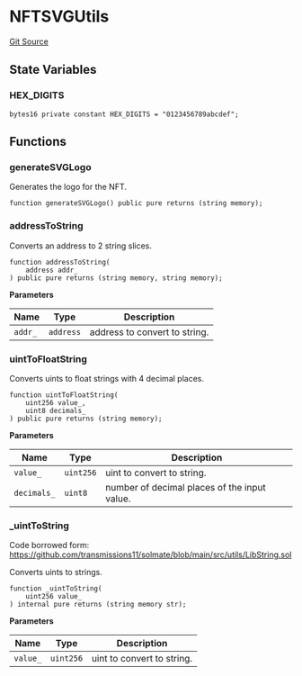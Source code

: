 # NFTSVGUtils
[Git Source](https://github.com/ArrakisFinance/arrakis-modular/arrakis-modular/blob/main/src/utils/NFTSVGUtils.sol)


## State Variables
### HEX_DIGITS

```solidity
bytes16 private constant HEX_DIGITS = "0123456789abcdef";
```


## Functions
### generateSVGLogo

Generates the logo for the NFT.


```solidity
function generateSVGLogo() public pure returns (string memory);
```

### addressToString

Converts an address to 2 string slices.


```solidity
function addressToString(
    address addr_
) public pure returns (string memory, string memory);
```
**Parameters**

|Name|Type|Description|
|----|----|-----------|
|`addr_`|`address`|address to convert to string.|


### uintToFloatString

Converts uints to float strings with 4 decimal places.


```solidity
function uintToFloatString(
    uint256 value_,
    uint8 decimals_
) public pure returns (string memory);
```
**Parameters**

|Name|Type|Description|
|----|----|-----------|
|`value_`|`uint256`|uint to convert to string.|
|`decimals_`|`uint8`|number of decimal places of the input value.|


### _uintToString

Code borrowed form:
https://github.com/transmissions11/solmate/blob/main/src/utils/LibString.sol

Converts uints to strings.


```solidity
function _uintToString(
    uint256 value_
) internal pure returns (string memory str);
```
**Parameters**

|Name|Type|Description|
|----|----|-----------|
|`value_`|`uint256`|uint to convert to string.|


